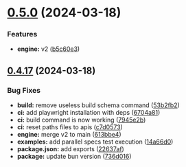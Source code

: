 # [0.5.0](https://github.com/solumy/engine/compare/v0.4.17...v0.5.0) (2024-03-18)


### Features

* **engine:** v2 ([b5c60e3](https://github.com/solumy/engine/commit/b5c60e3fecc2f68d497a7f4707676d3331777898))

## [0.4.17](https://github.com/solumy/engine/compare/v0.4.16...v0.4.17) (2024-03-18)


### Bug Fixes

* **build:** remove useless build schema command ([53b2fb2](https://github.com/solumy/engine/commit/53b2fb269ee969db3da8893cf9d16c5464853dba))
* **ci:** add playwright installation with deps ([6704a81](https://github.com/solumy/engine/commit/6704a81ccaa91591b1853491e5259907d20dc0e4))
* **ci:** build command is now working ([7945e2b](https://github.com/solumy/engine/commit/7945e2b5c3166cc9041b19583b7b428ad7b0d032))
* **ci:** reset paths files to apis ([c7d0573](https://github.com/solumy/engine/commit/c7d057338fd82fd9a093875e8b267b3f04114f85))
* **engine:** merge v2 to main ([613bbe4](https://github.com/solumy/engine/commit/613bbe4cd4d231a9feb84987bb60d0a944b0af53))
* **examples:** add parallel specs test execution ([14a66d0](https://github.com/solumy/engine/commit/14a66d074cc2ee4064f020f21f5761b06c4f9f94))
* **package.json:** add exports ([22637af](https://github.com/solumy/engine/commit/22637af398c6ac449f602a21a26a31f2114433f9))
* **package:** update bun version ([736d016](https://github.com/solumy/engine/commit/736d0165a543bb1fdffca02d8ce86d14a923fa13))
